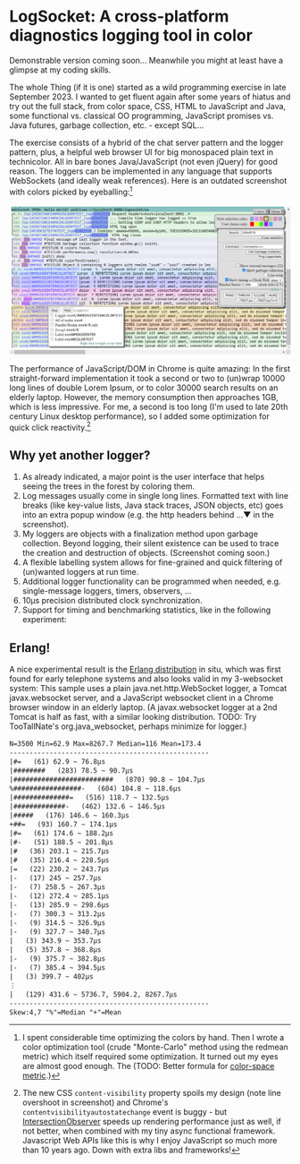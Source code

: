 # LogSocket: A cross-platform diagnostics logging tool in color

Demonstrable version coming soon... Meanwhile you might at least have a glimpse at my coding skills.

The whole Thing (if it is one) started as a wild programming exercise in late September 2023. I wanted to get fluent again after some years of hiatus and try out the full stack, from color space, CSS, HTML to JavaScript and Java, some functional vs. classical OO programming, JavaScript promises vs. Java futures, garbage collection, etc. - except SQL...

The exercise consists of a hybrid of the chat server pattern and the logger pattern, plus, a helpful web browser UI for big monospaced plain text in technicolor. All in bare bones Java/JavaScript (not even jQuery) for good reason. The loggers can be implemented in any language that supports WebSockets (and ideally weak references). Here is an outdated screenshot with colors picked by eyeballing:[^1]

[^1]: I spent considerable time optimizing the colors by hand. Then I wrote a color optimization tool (crude "Monte-Carlo" method using the redmean metric) which itself required some optimization. It turned out my eyes are almost good enough. The  (TODO: Better formula for [color-space metric](https://en.wikipedia.org/wiki/Color_difference).)

![Color test](./Screenshots/LogSocketClient_ColorTest.PNG)

The performance of JavaScript/DOM in Chrome is quite amazing: In the first straight-forward implementation it took a second or two to (un)wrap 10000 long lines of double Lorem Ipsum, or to color 30000 search results on an elderly laptop. However, the memory consumption then approaches 1GB, which is less impressive. For me, a second is too long (I'm used to late 20th century Linux desktop performance), so I added some optimization for quick click reactivity.[^2]

[^2]: The new CSS `content-visibility` property spoils my design (note line overshoot in screenshot) and Chrome's `contentvisibilityautostatechange` event is buggy - but [IntersectionObserver](https://developer.mozilla.org/en-US/docs/Web/API/Intersection_Observer_API) speeds up rendering performance just as well, if not better, when combined with my tiny async functional framework. Javascript Web APIs like this is why I enjoy JavaScript so much more than 10 years ago. Down with extra libs and frameworks!

## Why yet another logger?

1) As already indicated, a major point is the user interface that helps seeing the trees in the forest by coloring them.
2) Log messages usually come in single long lines. Formatted text with line breaks (like key-value lists, Java stack traces, JSON objects, etc) goes into an extra popup window (e.g. the http headers behind …▼ in the screenshot).
3) My loggers are objects with a finalization method upon garbage collection. Beyond logging, their silent existence can be used to trace the creation and destruction of objects. (Screenshot coming soon.)
4) A flexible labelling system allows for fine-grained and quick filtering of (un)wanted loggers at run time.
5) Additional logger functionality can be programmed when needed, e.g. single-message loggers, timers, observers, ...
6) 10µs precision distributed clock synchronization.
7) Support for timing and benchmarking statistics, like in the following experiment:

## Erlang!
A nice experimental result is the [Erlang distribution](https://en.wikipedia.org/wiki/Erlang_distribution) in situ, which was first found for early telephone systems and also looks valid in my 3-websocket system: This sample uses a plain java.net.http.WebSocket logger, a Tomcat javax.websocket server, and a JavaScript websocket client in a Chrome browser window in an elderly laptop. (A javax.websocket logger at a 2nd Tomcat is half as fast, with a similar looking distribution. TODO: Try TooTallNate's org.java_websocket, perhaps minimize for logger.)
```
N=3500 Min=62.9 Max=8267.7 Median=116 Mean=173.4
--------------------------------------------------
|#=   (61) 62.9 ~ 76.8μs
|########   (283) 78.5 ~ 90.7μs
|#########################   (870) 90.8 ~ 104.7μs
%#################-   (604) 104.8 ~ 118.6μs
|##############=   (516) 118.7 ~ 132.5μs
|#############-   (462) 132.6 ~ 146.5μs
|#####   (176) 146.6 ~ 160.3μs
+##=   (93) 160.7 ~ 174.1μs
|#=   (61) 174.6 ~ 188.2μs
|#-   (51) 188.5 ~ 201.8μs
|#   (36) 203.1 ~ 215.7μs
|#   (35) 216.4 ~ 228.5μs
|=   (22) 230.2 ~ 243.7μs
|-   (17) 245 ~ 257.7μs
|-   (7) 258.5 ~ 267.3μs
|-   (12) 272.4 ~ 285.1μs
|-   (13) 285.9 ~ 298.6μs
|-   (7) 300.3 ~ 313.2μs
|-   (9) 314.5 ~ 326.9μs
|-   (9) 327.7 ~ 340.7μs
|   (3) 343.9 ~ 353.7μs
|   (5) 357.8 ~ 368.8μs
|-   (9) 375.7 ~ 382.8μs
|-   (7) 385.4 ~ 394.5μs
|   (3) 399.7 ~ 402μs
⋮
|   (129) 431.6 ~ 5736.7, 5904.2, 8267.7μs
--------------------------------------------------
Skew:4,7 "%"=Median "+"=Mean 
```
